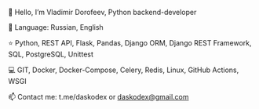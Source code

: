 👋 Hello, I’m Vladimir Dorofeev, Python backend-developer

💬 Language: Russian, English

⭐️ Python, REST API, Flask, Pandas, Django ORM, Django REST Framework, SQL, PostgreSQL, Unittest

💻 GIT, Docker, Docker-Compose, Celery, Redis, Linux, GitHub Actions, WSGI

📫 Contact me: t.me/daskodex or daskodex@gmail.com

<!--
**daskodex/daskodex** is a ✨ _special_ ✨ repository because its `README.md` (this file) appears on your GitHub profile.

Here are some ideas to get you started:

- 🔭 I’m currently working on ...
- 🌱 I’m currently learning ...
- 👯 I’m looking to collaborate on ...
- 🤔 I’m looking for help with ...
- 💬 Ask me about ...
- 📫 How to reach me: ...
- 😄 Pronouns: ...
- ⚡ Fun fact: ...
-->
